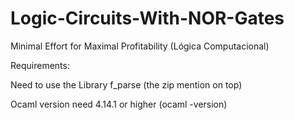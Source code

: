 # Logic-Circuits-With-NOR-Gates
Minimal Effort for Maximal Profitability (Lógica Computacional)


Requirements: 

Need to use the Library f_parse (the zip mention on top)

Ocaml version need 4.14.1 or higher (ocaml -version)
